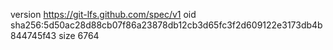 version https://git-lfs.github.com/spec/v1
oid sha256:5d50ac28d88cb07f86a23878db12cb3d65fc3f2d609122e3173db4b844745f43
size 6764
